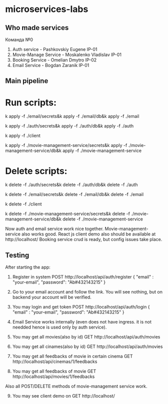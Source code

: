 # microservices-labs

## Who made services
Команда №0
1. Auth service - Pashkovskiy Eugene IP-01
2. Movie-Manage Service - Moskalenko Vladislav IP-01
3. Booking Service - Omelian Dmytro IP-02
4. Email Service - Bogdan Zaranik IP-01

## Main pipeline
# Run scripts:

k apply -f ./email/secrets&k apply -f ./email/db&k apply -f ./email

k apply -f ./auth/secrets&k apply -f ./auth/db&k apply -f ./auth

k apply -f ./client

k apply -f ./movie-management-service/secrets&k apply -f ./movie-management-service/db&k apply -f ./movie-management-service

# Delete scripts:

k delete -f ./auth/secrets&k delete -f ./auth/db&k delete -f ./auth

k delete -f ./email/secrets&k delete -f ./email/db&k delete -f ./email

k delete -f ./client

k delete -f ./movie-management-service/secrets&k delete -f ./movie-management-service/db&k delete -f ./movie-management-service

Now auth and email service work nice together.
Movie-management-service also works good.
React js client demo also should be available at http://localhost/
Booking service crud is ready, but config issues take place.

## Testing
After starting the app:
1. Register in system
    POST http://localhost/api/auth/register
    {
        "email" : "your-email",
        "password": "Ab#432143215"
    }

2. Go to your email account and follow the link. You will see nothing, but on backend 
your account will be verified.

3. You may login and get token
    POST http://localhost/api/auth/login
    {
        "email" : "your-email",
        "password": "Ab#432143215"
    }

4. Email Service works internally (even does not have ingress. it is not needded
hence is used only by auth service).

5. You may get all movies(also by id)
    GET http://localhost/api/auth/movies

6. You may get all cinames(also by id)
    GET http://localhost/api/auth/movies

7. You may get all feedbacks of movie in certain cinema
    GET http://localhost/api/cinemas/1/feedbacks

8. You may get all feedbacks of movie
    GET http://localhost/api/movies/1/feedbacks

Also all POST/DELETE methods of movie-management service work.

9. You may see client demo on 
    GET http://localhost/
